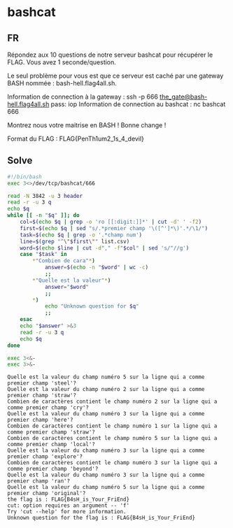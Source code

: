 # bashcat

## FR

Répondez aux 10 questions de notre serveur bashcat pour récupérer le FLAG.
Vous avez 1 seconde/question.

Le seul problème pour vous est que ce serveur est caché par une gateway BASH nommée : bash-hell.flag4all.sh.

Information de connection à la gateway : 
  ssh -p 666 the_gate@bash-hell.flag4all.sh
  pass: iop
Information  de connection au bashcat :
  nc bashcat 666

Montrez nous votre maitrise en BASH ! Bonne change !

Format du FLAG : 
  FLAG{PenTh1um2_1s_4_devil}

## Solve

```bash
#!/bin/bash
exec 3<>/dev/tcp/bashcat/666

read -N 3842 -u 3 header
read -r -u 3 q
echo $q
while [[ -n "$q" ]]; do
	col=$(echo $q | grep -o 'ro [[:digit:]]*' | cut -d' ' -f2)
	first=$(echo $q | sed "s/.*premier champ '\([^']*\)'.*/\1/")
	task=$(echo $q | grep -o '.*champ num')
	line=$(grep "^\"$first\"" list.csv)
	word=$(echo $line | cut -d"," -f"$col" | sed 's/"//g')
	case "$task" in
		*"Combien de cara"*)
			answer=$(echo -n "$word" | wc -c)
			;;
		*"Quelle est la valeur"*)
			answer="$word"
			;;
		*)
			echo "Unknown question for $q"
			;;
	esac
	echo "$answer" >&3
	read -r -u 3 q
	echo $q
done

exec 3<&-
exec 3>&-
```

```
Quelle est la valeur du champ numéro 5 sur la ligne qui a comme premier champ 'steel'?
Quelle est la valeur du champ numéro 2 sur la ligne qui a comme premier champ 'straw'?
Combien de caractères contient le champ numéro 2 sur la ligne qui a comme premier champ 'cry'?
Quelle est la valeur du champ numéro 3 sur la ligne qui a comme premier champ 'here'?
Combien de caractères contient le champ numéro 1 sur la ligne qui a comme premier champ 'straw'?
Combien de caractères contient le champ numéro 5 sur la ligne qui a comme premier champ 'local'?
Quelle est la valeur du champ numéro 3 sur la ligne qui a comme premier champ 'explore'?
Combien de caractères contient le champ numéro 3 sur la ligne qui a comme premier champ 'beyond'?
Quelle est la valeur du champ numéro 3 sur la ligne qui a comme premier champ 'ran'?
Quelle est la valeur du champ numéro 5 sur la ligne qui a comme premier champ 'original'?
the flag is : FLAG{B4sH_is_Your_FriEnd}
cut: option requires an argument -- 'f'
Try 'cut --help' for more information.
Unknown question for the flag is : FLAG{B4sH_is_Your_FriEnd}
```